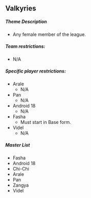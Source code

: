 ## Valkyries

##### Theme Description
- Any female member of the league.

##### Team restrictions:
  - N/A

##### Specific player restrictions:

- Arale
  - N/A
- Pan
  - N/A 
- Android 18
  - N/A 
- Fasha
  - Must start in Base form.
- Videl
  - N/A
  
##### Master List
- Fasha
- Android 18
- Chi-Chi
- Arale
- Pan
- Zangya
- Videl
